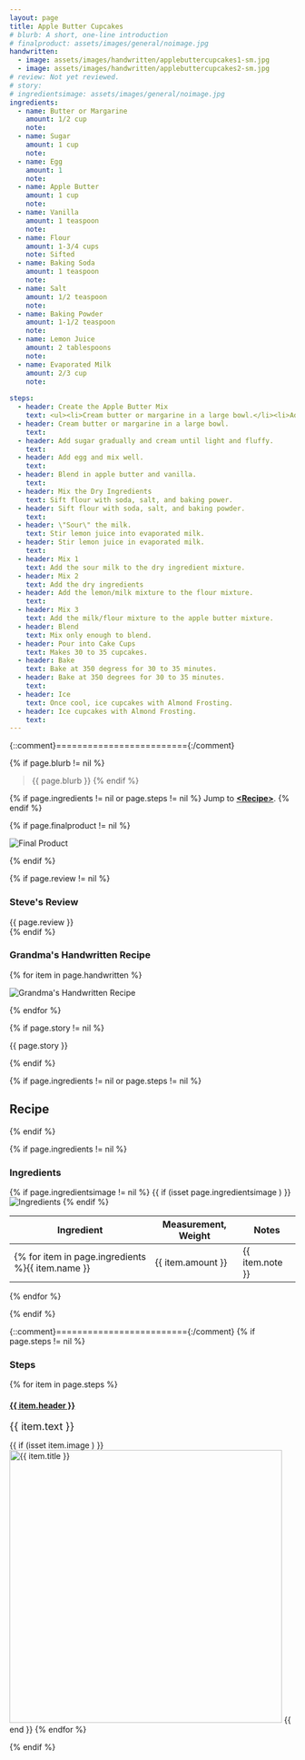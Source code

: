 ```yaml
---
layout: page
title: Apple Butter Cupcakes
# blurb: A short, one-line introduction
# finalproduct: assets/images/general/noimage.jpg
handwritten: 
  - image: assets/images/handwritten/applebuttercupcakes1-sm.jpg
  - image: assets/images/handwritten/applebuttercupcakes2-sm.jpg
# review: Not yet reviewed.
# story: 
# ingredientsimage: assets/images/general/noimage.jpg
ingredients:
  - name: Butter or Margarine
    amount: 1/2 cup
    note: 
  - name: Sugar
    amount: 1 cup
    note: 
  - name: Egg
    amount: 1
    note: 
  - name: Apple Butter 
    amount: 1 cup
    note: 
  - name: Vanilla
    amount: 1 teaspoon
    note: 
  - name: Flour
    amount: 1-3/4 cups
    note: Sifted
  - name: Baking Soda
    amount: 1 teaspoon
    note: 
  - name: Salt
    amount: 1/2 teaspoon
    note: 
  - name: Baking Powder
    amount: 1-1/2 teaspoon
    note: 
  - name: Lemon Juice
    amount: 2 tablespoons
    note: 
  - name: Evaporated Milk
    amount: 2/3 cup
    note: 
     
steps:
  - header: Create the Apple Butter Mix
    text: <ul><li>Cream butter or margarine in a large bowl.</li><li>Add sugar gradually and cream until light and fluffy.</li><li>Add egg and mix well.</li><li>Blend in apple butter and vanilla.</li></ul>
  - header: Cream butter or margarine in a large bowl.
    text: 
  - header: Add sugar gradually and cream until light and fluffy. 
    text: 
  - header: Add egg and mix well.
    text: 
  - header: Blend in apple butter and vanilla.
    text: 
  - header: Mix the Dry Ingredients
    text: Sift flour with soda, salt, and baking power.
  - header: Sift flour with soda, salt, and baking powder.
    text: 
  - header: \"Sour\" the milk.
    text: Stir lemon juice into evaporated milk.
  - header: Stir lemon juice in evaporated milk.
    text: 
  - header: Mix 1
    text: Add the sour milk to the dry ingredient mixture.
  - header: Mix 2
    text: Add the dry ingredients  
  - header: Add the lemon/milk mixture to the flour mixture.
    text: 
  - header: Mix 3
    text: Add the milk/flour mixture to the apple butter mixture.
  - header: Blend
    text: Mix only enough to blend.
  - header: Pour into Cake Cups
    text: Makes 30 to 35 cupcakes.
  - header: Bake
    text: Bake at 350 degress for 30 to 35 minutes.
  - header: Bake at 350 degrees for 30 to 35 minutes.
    text: 
  - header: Ice
    text: Once cool, ice cupcakes with Almond Frosting.
  - header: Ice cupcakes with Almond Frosting.
    text: 
---
```


{::comment}========================={:/comment}

{% if page.blurb != nil %}
> {{ page.blurb }}
{% endif %}

{% if page.ingredients != nil or page.steps != nil %}
Jump to **[\<Recipe\>](#recipe)**.
{% endif %}

<!--- ~~~~~~~~~~~~~~~~~~~~~~~~~~~~~~~~~~~~ --->

<!--- 
page.finalproduct is {% if page.finalproduct == blank %}blank{% else %}"{{ page.finalproduct }}"{% endif %}

page.finalproduct is {% if page.finalproduct == "" %}empty string{% else %}"{{ page.finalproduct }}"{% endif %}

page.finalproduct is {% if page.finalproduct == nil %}nil{% else %}"{{ page.finalproduct }}"{% endif %}
--->

<!--- {{ if (isset page.finalproduct ) }}  --->
{% if page.finalproduct != nil %}

<img alt="Final Product" src="https://illinifanboy.github.io/{{ page.finalproduct }}">

{% endif %}

<!--- ~~~~~~~~~~~~~~~~~~~~~~~~~~~~~~~~~~~~ --->

{% if page.review != nil %}
### Steve's Review  
{{ page.review }}    
{% endif %}

<!--- ~~~~~~~~~~~~~~~~~~~~~~~~~~~~~~~~~~~~ --->

### Grandma's Handwritten Recipe

{% for item in page.handwritten %}

<img alt="Grandma's Handwritten Recipe" src="https://illinifanboy.github.io/{{ item.image }}">

{% endfor %}

{% if page.story != nil %}

{{ page.story }}

{% endif %}

<!--- ~~~~~~~~~~~~~~~~~~~~~~~~~~~~~~~~~~~~ --->

{% if page.ingredients != nil or page.steps != nil %}
## Recipe
{% endif %}

{% if page.ingredients != nil %}
### Ingredients

{% if page.ingredientsimage != nil %}
{{ if (isset page.ingredientsimage ) }}
<img alt="Ingredients" src="https://illinifanboy.github.io/{{ page.ingredientsimage }}">
{% endif %}

Ingredient | Measurement, Weight | Notes
---|---|----
{% for item in page.ingredients %}{{ item.name }} | {{ item.amount }} | {{ item.note }}
{% endfor %}

{% endif %}

{::comment}========================={:/comment}
{% if page.steps != nil %}
### Steps

{% for item in page.steps %}

#### <ins>{{ item.header }}</ins> 

<font size="4">{{ item.text }}</font>

{{ if (isset item.image ) }}
<img width="480" alt="{{ item.title }}" src="https://illinifanboy.github.io/{{ item.image }}">
{{ end }}
{% endfor %}

{% endif %}

